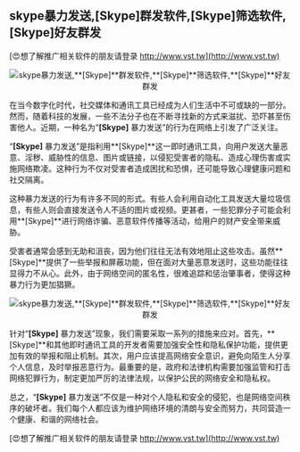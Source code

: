 ## **skype暴力发送,**[Skype]**群发软件,**[Skype]**筛选软件,**[Skype]**好友群发**

[😍想了解推广相关软件的朋友请登录 http://www.vst.tw](http://www.vst.tw)

 <center><img src="https://vst.tw/MP4/tuiguang/png/0.png" alt="skype暴力发送,**[Skype]**群发软件,**[Skype]**筛选软件,**[Skype]**好友群发"></center>

在当今数字化时代，社交媒体和通讯工具已经成为人们生活中不可或缺的一部分。然而，随着科技的发展，一些不法分子也在不断寻找新的方式来滋扰、恐吓甚至伤害他人。近期，一种名为“**[Skype]** 暴力发送”的行为在网络上引发了广泛关注。

“**[Skype]** 暴力发送”是指利用**[Skype]**这一即时通讯工具，向用户发送大量恶意、淫秽、威胁性的信息、图片或链接，以侵犯受害者的隐私、造成心理伤害或实施网络欺凌。这种行为不仅对受害者造成困扰和恐惧，还可能导致心理健康问题和社交隔离。

这种暴力发送的行为有许多不同的形式。有些人会利用自动化工具发送大量垃圾信息，有些人则会直接发送令人不适的图片或视频。更甚者，一些犯罪分子可能会利用**[Skype]**进行网络诈骗、恶意软件传播等活动，给用户的财产安全带来威胁。

受害者通常会感到无助和沮丧，因为他们往往无法有效地阻止这些攻击。虽然**[Skype]**提供了一些举报和屏蔽功能，但在面对大量恶意发送时，这些功能往往显得力不从心。此外，由于网络空间的匿名性，很难追踪和惩治肇事者，使得这种暴力行为更加猖獗。

 <center><img src="https://vst.tw/MP4/tuiguang/png/0.png" alt="skype暴力发送,**[Skype]**群发软件,**[Skype]**筛选软件,**[Skype]**好友群发"></center>

针对“**[Skype]** 暴力发送”现象，我们需要采取一系列的措施来应对。首先，**[Skype]**和其他即时通讯工具的开发者需要加强安全性和隐私保护功能，提供更加有效的举报和阻止机制。其次，用户应该提高网络安全意识，避免向陌生人分享个人信息，及时举报恶意行为。最重要的是，政府和法律机构需要加强监管和打击网络犯罪行为，制定更加严厉的法律法规，以保护公民的网络安全和隐私权。

总之，“**[Skype]** 暴力发送”不仅是一种对个人隐私和安全的侵犯，也是网络空间秩序的破坏者。我们每个人都应该为维护网络环境的清朗与安全而努力，共同营造一个健康、和谐的网络社会。

[😍想了解推广相关软件的朋友请登录 http://www.vst.tw](http://www.vst.tw)




